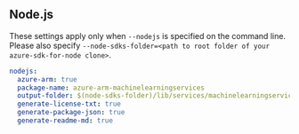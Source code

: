 ## Node.js

These settings apply only when `--nodejs` is specified on the command line.
Please also specify `--node-sdks-folder=<path to root folder of your azure-sdk-for-node clone>`.

``` yaml $(nodejs)
nodejs:
  azure-arm: true
  package-name: azure-arm-machinelearningservices
  output-folder: $(node-sdks-folder)/lib/services/machinelearningservicesManagement
  generate-license-txt: true
  generate-package-json: true
  generate-readme-md: true
```
